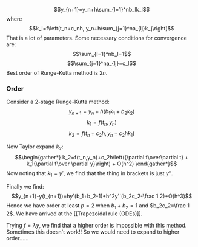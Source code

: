 $$y_{n+1}=y_n+h\sum_{l=1}^nb_lk_l$$
where
$$k_l=f\left(t_n+c_nh, y_n+h\sum_{j=1}^na_{lj}k_j\right)$$
That is a lot of parameters. 
Some necessary conditions for convergence are:
$$\sum_{l=1}^nb_l=1$$
$$\sum_{j=1}^na_{lj}=c_l$$
Best order of Runge-Kutta method is $2n$.

### Order
Consider a 2-stage Runge-Kutta method:
$$y_{n+1}=y_n+h(b_1k_1+b_2k_2)$$
$$k_1=f(t_n,y_n)$$
$$k_2=f(t_n+c_2h, y_n+c_2hk_1)$$

Now Taylor expand $k_2$:
$$\begin{gather*}
k_2=f(t_n,y_n)+c_2h\left({\partial f\over\partial t} + k_1{\partial f\over \partial y}\right) + O(h^2)
\end{gather*}$$
Now noting that $k_1=y'$, we find that the thing in brackets is just $y''$.

Finally we find:
$$y_{n+1}-y(t_{n+1})=hy'(b_1+b_2-1)+h^2y''(b_2c_2-\frac 1 2)+O(h^3)$$
Hence we have order at least $p=2$ when $b_1+b_2=1$ and $b_2c_2=\frac 1 2$.
We have arrived at the [[Trapezoidal rule (ODEs)]].

Trying $f=\lambda y$, we find that a higher order is impossible with this method. 
Sometimes this doesn't work!! So we would need to expand to higher order......